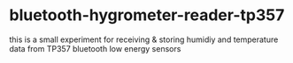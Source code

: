 # bluetooth-hygrometer-reader-tp357
this is a small experiment for receiving &amp; storing humidiy and temperature data from TP357 bluetooth low energy sensors
